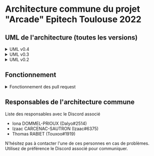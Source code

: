 # Architecture commune du projet "Arcade" Epitech Toulouse 2022

## UML de l'architecture (toutes les versions)


<details>
<summary> UML v0.4 </summary>
<br>

![impossible de charger](uml/UML-V0.4.png "uml v0.4")

</details>

<details>
<summary> UML v0.3 </summary>
<br>

![impossible de charger](uml/UML-V0.3.png "uml v0.3")

</details>

<details>
<summary> UML v0.2 </summary>
<br>

![impossible de charger](uml/arcade-uml-v0.2.png "uml v0.2")

</details>

## Fonctionnement

<details>
<summary> Fonctionnement des pull request </summary>
<br>

Une pull request est une sorte de commit attendant approbation.
Afin que le repository soit le plus propre possible, vous allez donc devoir y avoir recours.

Comment faire une pull request ?

Il va tout d'abord devoir forker (copie du repos chez vous) le repository sur votre compte github,
vous ferez les mo3difications sur celui-ci.

![impossible de charger](ressources/how_to_fork.png "bouton fork")

Pour demander l'ajout de votre travail sur le repository, vous allez faire une pull request depuis **votre fork**.

![image down :(](ressources/pull_request_button.png "bouton pull request")

Vous arrivez donc sur cette page qui repertorie tout vos changements, vous n'avez qu'a créer la pull request.

![oh no :(](ressources/submit_pull_request.png "submit sa pull request")

Pour finir décrivez vos changements.

(faites bien attention a ce que la case soit coché afin de pouvoir effectuer des modifications avant de potentiellement merge la pull request)

![whyyy :(](ressources/finalisation_pull_request.png "grand final !")

Voilà vous avez effectué votre pull request, il faut maintenant attendre qu'elle soit validée, ce qui sera fait lors de la prochaine session architecture à l'école.

</details>

## Responsables de l'architecture commune

Liste des responsables avec le Discord associé

* Iona DOMMEL-PRIOUX (Dalyo#2514)
* Izaac CARCENAC-SAUTRON (Izaac#6375)
* Thomas RABIET (Touxoo#1919)

N'hésitez pas à contacter l'une de ces personnes en cas de problèmes. Utilisez de préférence le Discord associé pour communiquer.
